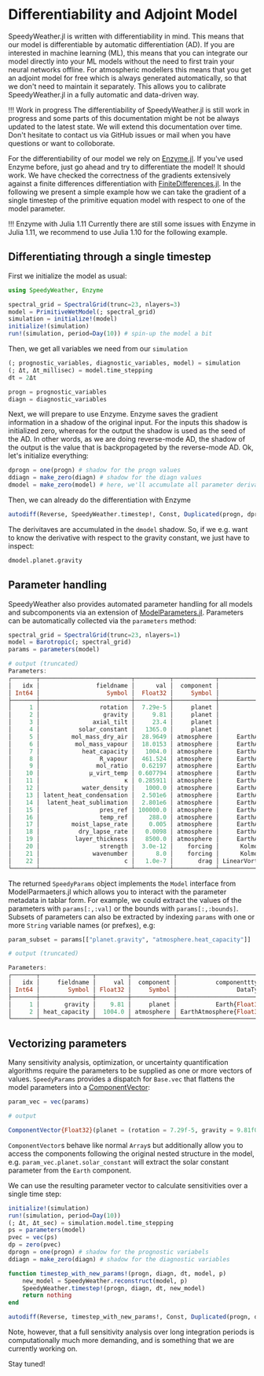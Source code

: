 # Differentiability and Adjoint Model

SpeedyWeather.jl is written with differentiability in mind. This means that our model is differentiable by automatic differentiation (AD). If you are interested in machine learning (ML), this means that you can integrate our model directly into your ML models without the need to first train your neural networks offline. For atmospheric modellers this means that you get an adjoint model for free which is always generated automatically, so that we don't need to maintain it separately. This allows you to calibrate SpeedyWeather.jl in a fully automatic and data-driven way.

!!! Work in progress
    The differentiability of SpeedyWeather.jl is still work in progress and some parts of this documentation might be not be always updated to the latest state. We will extend this documentation over time. Don't hesitate to contact us via GitHub issues or mail when you have questions or want to colloborate.

For the differentiability of our model we rely on [Enzyme.jl](https://github.com/EnzymeAD/Enzyme.jl). If you've used Enzyme before, just go ahead and try to differentiate the model! It should work. We have checked the correctness of the gradients extensively against a finite differences differentiation with [FiniteDifferences.jl](https://github.com/JuliaDiff/FiniteDifferences.jl/). In the following we present a simple example how we can take the gradient of a single timestep of the primitive equation model with respect to one of the model parameter. 

!!! Enzyme with Julia 1.11
    Currently there are still some issues with Enzyme in Julia 1.11, we recommend to use Julia 1.10 for the following example.

## Differentiating through a single timestep

First we initialize the model as usual: 

```julia
using SpeedyWeather, Enzyme 

spectral_grid = SpectralGrid(trunc=23, nlayers=3)           
model = PrimitiveWetModel(; spectral_grid) 
simulation = initialize!(model)  
initialize!(simulation)
run!(simulation, period=Day(10)) # spin-up the model a bit
```

Then, we get all variables we need from our `simulation`

```julia
(; prognostic_variables, diagnostic_variables, model) = simulation
(; Δt, Δt_millisec) = model.time_stepping
dt = 2Δt

progn = prognostic_variables
diagn = diagnostic_variables
```

Next, we will prepare to use Enzyme. Enzyme saves the gradient information in a shadow of the original input. For the inputs this shadow is initialized zero, whereas for the output the shadow is used as the seed of the AD. In other words, as we are doing reverse-mode AD, the shadow of the output is the value that is backpropageted by the reverse-mode AD. Ok, let's initialize everything: 

```julia
dprogn = one(progn) # shadow for the progn values 
ddiagn = make_zero(diagn) # shadow for the diagn values 
dmodel = make_zero(model) # here, we'll accumulate all parameter derivatives 
```

Then, we can already do the differentiation with Enzyme

```julia
autodiff(Reverse, SpeedyWeather.timestep!, Const, Duplicated(progn, dprogn), Duplicated(diagn, ddiagn), Const(dt), Duplicated(model, dmodel))
```

The derivitaves are accumulated in the `dmodel` shadow. So, if we e.g. want to know the derivative with respect to the gravity constant, we just have to inspect: 

```julia 
dmodel.planet.gravity 
```
## Parameter handling

SpeedyWeather also provides automated parameter handling for all models and subcomponents via an extension of [ModelParameters.jl](https://github.com/rafaqz/ModelParameters.jl). Parameters can be automatically collected via the `parameters` method:

```julia
spectral_grid = SpectralGrid(trunc=23, nlayers=1) 
model = Barotropic(; spectral_grid)
params = parameters(model)

# output (truncated)
Parameters:
┌───────┬──────────────────────────┬──────────┬────────────┬──────────────────────────────┬─────────────────────────────────────┬──────────────────────────────────────────────────────────────────────────────────────────┐       
│   idx │                fieldname │      val │  component │               componentttype │                              bounds │                                                                                     desc │       
│ Int64 │                   Symbol │  Float32 │     Symbol │                     DataType │ IntervalSets.TypedEndpointsInterval │                                                                                   String │       
├───────┼──────────────────────────┼──────────┼────────────┼──────────────────────────────┼─────────────────────────────────────┼──────────────────────────────────────────────────────────────────────────────────────────┤       
│     1 │                 rotation │  7.29e-5 │     planet │               Earth{Float32} │       -Inf .. Inf (open) (RealLine) │                                            angular frequency of Earth's rotation [rad/s] │       
│     2 │                  gravity │     9.81 │     planet │               Earth{Float32} │ 0.0 .. Inf (closed-open) (HalfLine) │                                                       gravitational acceleration [m/s^2] │       
│     3 │               axial_tilt │     23.4 │     planet │               Earth{Float32} │                           -90 .. 90 │                                                angle [˚] rotation axis tilt wrt to orbit │       
│     4 │           solar_constant │   1365.0 │     planet │               Earth{Float32} │ 0.0 .. Inf (closed-open) (HalfLine) │                                    Total solar irradiance at the distance of 1 AU [W/m²] │       
│     5 │         mol_mass_dry_air │  28.9649 │ atmosphere │     EarthAtmosphere{Float32} │        0.0 .. Inf (open) (HalfLine) │                                                            molar mass of dry air [g/mol] │       
│     6 │          mol_mass_vapour │  18.0153 │ atmosphere │     EarthAtmosphere{Float32} │        0.0 .. Inf (open) (HalfLine) │                                                       molar mass of water vapour [g/mol] │       
│     7 │            heat_capacity │   1004.0 │ atmosphere │     EarthAtmosphere{Float32} │ 0.0 .. Inf (closed-open) (HalfLine) │                                           specific heat at constant pressure cₚ [J/K/kg] │       
│     8 │                 R_vapour │  461.524 │ atmosphere │     EarthAtmosphere{Float32} │        0.0 .. Inf (open) (HalfLine) │                                          specific gas constant for water vapour [J/kg/K] │       
│     9 │                mol_ratio │  0.62197 │ atmosphere │     EarthAtmosphere{Float32} │        0.0 .. Inf (open) (HalfLine) │                       Ratio of gas constants: dry air / water vapour, often called ε [1] │       
│    10 │              μ_virt_temp │ 0.607794 │ atmosphere │     EarthAtmosphere{Float32} │        0.0 .. Inf (open) (HalfLine) │ Virtual temperature Tᵥ calculation, Tᵥ = T(1 + μ*q), humidity q, absolute tempereature T │       
│    11 │                        κ │ 0.285911 │ atmosphere │     EarthAtmosphere{Float32} │       -Inf .. Inf (open) (RealLine) │                                         = R_dry/cₚ, gas const for air over heat capacity │       
│    12 │            water_density │   1000.0 │ atmosphere │     EarthAtmosphere{Float32} │        0.0 .. Inf (open) (HalfLine) │                                                                    water density [kg/m³] │       
│    13 │ latent_heat_condensation │  2.501e6 │ atmosphere │     EarthAtmosphere{Float32} │ 0.0 .. Inf (closed-open) (HalfLine) │                                                       latent heat of condensation [J/kg] │       
│    14 │  latent_heat_sublimation │  2.801e6 │ atmosphere │     EarthAtmosphere{Float32} │ 0.0 .. Inf (closed-open) (HalfLine) │                                                        latent heat of sublimation [J/kg] │       
│    15 │                 pres_ref │ 100000.0 │ atmosphere │     EarthAtmosphere{Float32} │        0.0 .. Inf (open) (HalfLine) │                                                          surface reference pressure [Pa] │       
│    16 │                 temp_ref │    288.0 │ atmosphere │     EarthAtmosphere{Float32} │ 0.0 .. Inf (closed-open) (HalfLine) │                                                        surface reference temperature [K] │       
│    17 │         moist_lapse_rate │    0.005 │ atmosphere │     EarthAtmosphere{Float32} │       -Inf .. Inf (open) (RealLine) │                                   reference moist-adiabatic temperature lapse rate [K/m] │       
│    18 │           dry_lapse_rate │   0.0098 │ atmosphere │     EarthAtmosphere{Float32} │       -Inf .. Inf (open) (RealLine) │                                     reference dry-adiabatic temperature lapse rate [K/m] │       
│    19 │          layer_thickness │   8500.0 │ atmosphere │     EarthAtmosphere{Float32} │        0.0 .. Inf (open) (HalfLine) │                                          layer thickness for the shallow water model [m] │       
│    20 │                 strength │  3.0e-12 │    forcing │      KolmogorovFlow{Float32} │       -Inf .. Inf (open) (RealLine) │                                                      [OPTION] Strength of forcing [1/s²] │       
│    21 │               wavenumber │      8.0 │    forcing │      KolmogorovFlow{Float32} │        0.0 .. Inf (open) (HalfLine) │                    [OPTION] Wavenumber of forcing in meridional direction (pole to pole) │       
│    22 │                        c │   1.0e-7 │       drag │ LinearVorticityDrag{Float32} │ 0.0 .. Inf (closed-open) (HalfLine) │                                                          [OPTION] drag coefficient [1/s] │       
└───────┴──────────────────────────┴──────────┴────────────┴──────────────────────────────┴─────────────────────────────────────┴──────────────────────────────────────────────────────────────────────────────────────────┘
```

The returned `SpeedyParams` object implements the `Model` interface from ModelParmaeters.jl which allows you to interact with the parameter metadata in tablar form. For example, we could extract the values of the parameters with `params[:,:val]` or the bounds with `params[:,:bounds]`. Subsets of parameters can also be extracted by indexing `params` with one or more `String` variable names (or prefxes), e.g:

```julia
param_subset = params[["planet.gravity", "atmosphere.heat_capacity"]]

# output (truncated)

Parameters:
┌───────┬───────────────┬─────────┬────────────┬──────────────────────────┬───────────────────────────────────────┬────────────────────────────────────────────────┐
│   idx │     fieldname │     val │  component │           componentttype │                                bounds │                                           desc │
│ Int64 │        Symbol │ Float32 │     Symbol │                 DataType │ DomainSets.HalfLine{Float64, :closed} │                                         String │
├───────┼───────────────┼─────────┼────────────┼──────────────────────────┼───────────────────────────────────────┼────────────────────────────────────────────────┤
│     1 │       gravity │    9.81 │     planet │           Earth{Float32} │   0.0 .. Inf (closed-open) (HalfLine) │             gravitational acceleration [m/s^2] │
│     2 │ heat_capacity │  1004.0 │ atmosphere │ EarthAtmosphere{Float32} │   0.0 .. Inf (closed-open) (HalfLine) │ specific heat at constant pressure cₚ [J/K/kg] │
└───────┴───────────────┴─────────┴────────────┴──────────────────────────┴───────────────────────────────────────┴────────────────────────────────────────────────┘
```

## Vectorizing parameters 

Many sensitivity analysis, optimization, or uncertainty quantification algorithms require the parameters to be supplied as one or more vectors of values. `SpeedyParams` provides a dispatch for `Base.vec` that flattens the model parameters into a [ComponentVector](https://docs.sciml.ai/ComponentArrays/stable/quickstart/):

```julia
param_vec = vec(params)

# output

ComponentVector{Float32}(planet = (rotation = 7.29f-5, gravity = 9.81f0, axial_tilt = 23.4f0, solar_constant = 1365.0f0), atmosphere = (mol_mass_dry_air = 28.9649f0, mol_mass_vapour = 18.0153f0, heat_capacity = 1004.0f0, R_vapour = 461.52438f0, mol_ratio = 0.62197006f0, μ_virt_temp = 0.60779446f0, κ = 0.2859107f0, water_density = 1000.0f0, latent_heat_condensation = 2.501f6, latent_heat_sublimation = 2.801f6, pres_ref = 100000.0f0, temp_ref = 288.0f0, moist_lapse_rate = 0.005f0, dry_lapse_rate = 0.0098f0, layer_thickness = 8500.0f0), forcing = (strength = 3.0f-12, wavenumber = 8.0f0), drag = (c = 1.0f-7))
```

`ComponentVector`s behave like normal `Array`s but additionally allow you to access the components following the original nested structure in the model, e.g. `param_vec.planet.solar_constant` will extract the solar constant parameter from the `Earth` component.

We can use the resulting parameter vector to calculate sensitivities over a single time step:

```julia
initialize!(simulation)
run!(simulation, period=Day(10))
(; Δt, Δt_sec) = simulation.model.time_stepping
ps = parameters(model)
pvec = vec(ps)
dp = zero(pvec)
dprogn = one(progn) # shadow for the prognostic variabels
ddiagn = make_zero(diagn) # shadow for the diagnostic variables

function timestep_with_new_params!(progn, diagn, dt, model, p)
    new_model = SpeedyWeather.reconstruct(model, p)
    SpeedyWeather.timestep!(progn, diagn, dt, new_model)
    return nothing
end

autodiff(Reverse, timestep_with_new_params!, Const, Duplicated(progn, dprogn), Duplicated(diagn, ddiagn), Const(dt), Duplicated(model, make_zero(model)))
```

Note, however, that a full sensitivity analysis over long integration periods is computationally much more demanding, and is something that we are currently working on.

Stay tuned!
